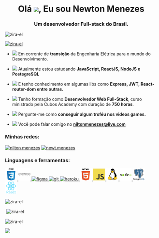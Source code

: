 <h1 align="center">Olá <img src="https://github.com/TheDudeThatCode/TheDudeThatCode/blob/master/Assets/Mario_Hello_Big.gif" width="30">, Eu sou Newton Menezes</h1>
<h3 align="center">Um desenvolvedor Full-stack do Brasil.</h3>

<p align="left"> <img src="https://komarev.com/ghpvc/?username=zira-el&label=Profile%20views&color=0e75b6&style=plastic" alt="zira-el" /> </p>

<p align="left"> <a href="https://github.com/ryo-ma/github-profile-trophy"><img src="https://github-profile-trophy.vercel.app/?username=zira-el" alt="zira-el" /></a> </p>

- <img src="https://github.com/TheDudeThatCode/TheDudeThatCode/blob/master/Assets/coin.gif" width="30"> Em corrente de **transição** da Engenharia Elétrica para o mundo do Desenvolvimento.

- <img src="https://github.com/TheDudeThatCode/TheDudeThatCode/blob/master/Assets/powerup.gif" width="30"> Atualmente estou estudando **JavaScript, ReactJS, NodeJS e PostegreSQL**

- <img src="https://github.com/TheDudeThatCode/TheDudeThatCode/blob/master/Assets/Rocket.gif" width="30"> E tenho conhecimento em algumas libs como **Express, JWT, React-router-dom entre outras.**

- <img src="https://github.com/TheDudeThatCode/TheDudeThatCode/blob/master/Assets/Medal.gif" width="30"> Tenho formação como **Desenvolvedor Web Full-Stack**, curso ministrado pela Cubos Academy com duração de **750 horas**.

- <img src="https://github.com/TheDudeThatCode/TheDudeThatCode/blob/master/Assets/gandalf_parrot.gif" width="30"> Pergunte-me como **conseguir algum troféu nos videos games.**

- <img src="https://github.com/TheDudeThatCode/TheDudeThatCode/blob/master/Assets/happy.gif" width="30">  Você pode falar comigo no **niltonmenezes@live.com**

<h3 align="left">Minhas redes:</h3>
<p align="left">
<a href="https://linkedin.com/in/nilton-menezes" target="blank"><img align="center" src="https://raw.githubusercontent.com/rahuldkjain/github-profile-readme-generator/master/src/images/icons/Social/linked-in-alt.svg" alt="nilton menezes" height="30" width="40" /></a>
<a href="https://instagram.com/newt.menezes" target="blank"><img align="center" src="https://raw.githubusercontent.com/rahuldkjain/github-profile-readme-generator/master/src/images/icons/Social/instagram.svg" alt="newt.menezes" height="30" width="40" /></a>
</p>

<h3 align="left">Linguagens e ferramentas:</h3>
<p align="left"> <a href="https://www.w3schools.com/css/" target="_blank"> <img src="https://raw.githubusercontent.com/devicons/devicon/master/icons/css3/css3-original-wordmark.svg" alt="css3" width="40" height="40"/> </a> <a href="https://expressjs.com" target="_blank"> <img src="https://raw.githubusercontent.com/devicons/devicon/master/icons/express/express-original-wordmark.svg" alt="express" width="40" height="40"/> </a> <a href="https://www.figma.com/" target="_blank"> <img src="https://www.vectorlogo.zone/logos/figma/figma-icon.svg" alt="figma" width="40" height="40"/> </a> <a href="https://git-scm.com/" target="_blank"> <img src="https://www.vectorlogo.zone/logos/git-scm/git-scm-icon.svg" alt="git" width="40" height="40"/> </a> <a href="https://heroku.com" target="_blank"> <img src="https://www.vectorlogo.zone/logos/heroku/heroku-icon.svg" alt="heroku" width="40" height="40"/> </a> <a href="https://www.w3.org/html/" target="_blank"> <img src="https://raw.githubusercontent.com/devicons/devicon/master/icons/html5/html5-original-wordmark.svg" alt="html5" width="40" height="40"/> </a> <a href="https://developer.mozilla.org/en-US/docs/Web/JavaScript" target="_blank"> <img src="https://raw.githubusercontent.com/devicons/devicon/master/icons/javascript/javascript-original.svg" alt="javascript" width="40" height="40"/> </a> <a href="https://www.linux.org/" target="_blank"> <img src="https://raw.githubusercontent.com/devicons/devicon/master/icons/linux/linux-original.svg" alt="linux" width="40" height="40"/> </a> <a href="https://nodejs.org" target="_blank"> <img src="https://raw.githubusercontent.com/devicons/devicon/master/icons/nodejs/nodejs-original-wordmark.svg" alt="nodejs" width="40" height="40"/> </a> <a href="https://www.postgresql.org" target="_blank"> <img src="https://raw.githubusercontent.com/devicons/devicon/master/icons/postgresql/postgresql-original-wordmark.svg" alt="postgresql" width="40" height="40"/> </a> <a href="https://reactjs.org/" target="_blank"> <img src="https://raw.githubusercontent.com/devicons/devicon/master/icons/react/react-original-wordmark.svg" alt="react" width="40" height="40"/> </a> </p>

<p><img align="center" src="https://github-readme-stats.vercel.app/api/top-langs?username=zira-el&show_icons=true&locale=en&layout=compact" alt="zira-el" /></p>

<p>&nbsp;<img align="center" src="https://github-readme-stats.vercel.app/api?username=zira-el&show_icons=true&theme=dracula&hide_border=true&locale=en" alt="zira-el" /></p>

<p><img align="center" src="https://github-readme-streak-stats.herokuapp.com/?user=zira-el&" alt="zira-el" ></p>

<img src="https://github.com/TheDudeThatCode/TheDudeThatCode/blob/master/Assets/dino.gif"> 
